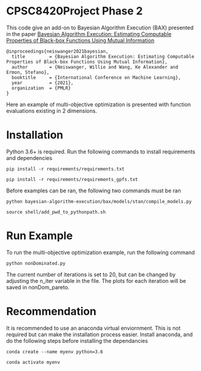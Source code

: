 # CPSC8420Project Phase 2
This code give an add-on to Bayesian Algorithm Execution (BAX) presented in the paper [Bayesian Algorithm Execution: Estimating Computable Properties of Black-box Functions Using Mutual Information](https://arxiv.org/abs/2104.09460)
```
@inproceedings{neiswanger2021bayesian,
  title         = {Bayesian Algorithm Execution: Estimating Computable Properties of Black-box Functions Using Mutual Information},
  author        = {Neiswanger, Willie and Wang, Ke Alexander and Ermon, Stefano},
  booktitle     = {International Conference on Machine Learning},
  year          = {2021},
  organization  = {PMLR}
}
```

Here an example of multi-objective optimization is presented with function evaluations existing in 2 dimensions. 

# Installation

Python 3.6+ is required. Run the following commands to install requirements and dependencies
```
pip install -r requirements/requirements.txt

pip install -r requirements/requirements_gpfs.txt
```

Before examples can be ran, the following two commands must be ran
```
python bayesian-algorithm-execution/bax/models/stan/compile_models.py

source shell/add_pwd_to_pythonpath.sh
```

# Run Example
To run the multi-objective optimization example, run the following command
```
python nonDominated.py
```
The current number of iterations is set to 20, but can be changed by adjusting the n_iter variable in the file. The plots for each iteration will be saved in nonDom_pareto. 

# Recommendation
It is recommended to use an anaconda virtual enviornment. This is not required but can make the installation process easier. Install anaconda, and do the following steps before installing the dependancies
```
conda create --name myenv python=3.6

conda activate myenv
 ```

